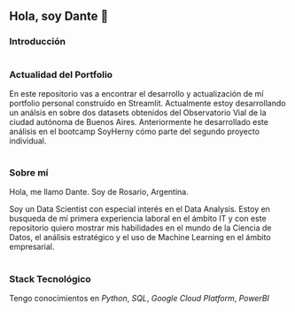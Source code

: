 ## Hola, soy Dante 👋

### Introducción

#
### Actualidad del Portfolio
En este repositorio vas a encontrar el desarrollo y actualización de mí portfolio personal construído en Streamlit. Actualmente estoy desarrollando un análsis en sobre dos datasets obtenidos del Observatorio Vial de la ciudad autónoma de Buenos Aires. Anteriormente he desarrollado este análisis en el bootcamp SoyHerny cómo parte del segundo proyecto individual.

#
### Sobre mí
Hola, me llamo Dante. Soy de Rosario, Argentina. 

Soy un Data Scientist con especial interés en el Data Analysis. Estoy en busqueda de mí primera experiencia laboral en el ámbito IT y con este repositorio quiero mostrar mis habilidades en el mundo de la Ciencia de Datos, el análisis estratégico y el uso de Machine Learning en el ámbito empresarial. 

#
### Stack Tecnológico
Tengo conocimientos en *Python*, *SQL*, *Google Cloud Platform*, *PowerBI*